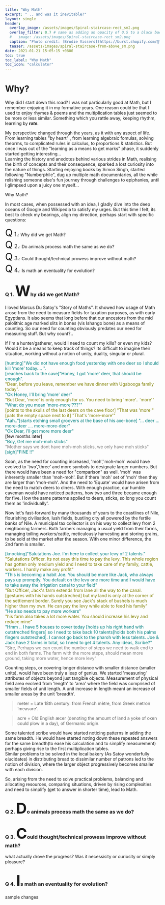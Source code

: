 ```yaml
---
title: "Why Math"
excerpt: " .. and was it inevitable?"
layout: single
header:
  overlay_image: /assets/images/Spiral-staircase-rect_sm2.png
  overlay_filter: 0.7 # same as adding an opacity of 0.5 to a black background
  #   image: /assets/images/Spiral-staircase-rect_sm2.png
  caption: "Photo credit: [Brodie Vissers](https://burst.shopify.com/@thenomadbrodie?utm_campaign=photo_credit&amp;utm_content=Free+Stock+Photo+of+Spiral+Staircase+From+Above+%E2%80%94+HD+Images&amp;utm_medium=referral&amp;utm_source=credit) via [Burst](https://burst.shopify.com/background?utm_campaign=photo_credit&amp;utm_content=Free+Stock+Photo+of+Spiral+Staircase+From+Above+%E2%80%94+HD+Images&amp;utm_medium=referral&amp;utm_source=credit) "
  teaser: /assets/images/spiral-staircase-from-above_sm.png
date: 2021-01-21 15:05:15 +0800
toc: true
toc_label: "Why Math"
toc_icon: "calculator"
---
```


# Why?

Why did I start down this road? 
I was not particularly good at Math, but I remember enjoying it in my formative years. One reason could be that I used to enjoy rhymes & poems and the multiplication tables just seemed to be more or less similar. Something which you rattle away, keeping rhythm, learning by _**rote**_.

My perspective changed through the years, as it with any aspect of life. From learning tables "by heart" , from learning algebraic fomulas, solving theorms, to complicated rules in calculus, to proportions & statistics. But once I was out of the "learning as a means to get marks" phase, it suddenly started getting interesting...   
Learning the history and anedotes behind various strides in Math, realising the birth of concepts and their consequence, sparked a lost curiosity into the nature of things. Starting enjoying books by Simon Singh, started following "Numberphile", dug up multiple math documentaries, all the while relishing someone else's fun journey through challenges to epiphanies, until I glimpsed upon a juicy one myself...

Why Math?

In most cases, when possessed with an idea, I gladly dive into the deep oceans of Google and Wikipedia to satisfy my urges. But this time I felt, its best to check my bearings, align my direction, perhaps start with specific questions:

<div class="notice--info">
<font size="6">Q</font><font size="4"> 1.</font>: Why did we get Math?<br/>
<font size="6">Q</font><font size="4"> 2.</font>: Do animals process math the same as we do?<br/>
<font size="6">Q</font><font size="4"> 3.</font>: Could thought/technical prowess improve without math?<br/>
<font size="6">Q</font><font size="4"> 4.</font>: Is math an eventuality for evolution?<br/>
</div>

### Q 1. <font size="8">W</font>hy did we get Math?

I loved Marcus Du Satoy's "Story of Maths". It showed how usage of Math arose from the need to measure fields for taxation purposes, as with early Egyptians. It also seems that long before that our ancestors from the mid palolithic age marked slits in bones (vis Ishango bone) as a means of counting. So our need for counting obviously predates our need for measuring stuff. But why count?..  

If I'm a hunter/gatherer, would I need to count my kills? or even my kids? Would it be a means to keep track of things? Its difficult to imagine their situation, working without a notion of unity, duality, singular or plural.  
<div class="notice--primary">

<font color="teal">
[hunting]"We did not have enough food yesterday with one deer so I should kill 'more' today.... ".
</font><br>   
<font color="teal">
[reaches back to the cave]"Honey, I got 'more' deer, that should be enough".   
</font><br>   
<font color="olive">
"Dear, before you leave, remember we have dinner with Ugabooga family today".   
</font><br>   
<font color="teal">
"Ok Honey, I'll bring 'more' deer"  
</font><br>   
<font color="olive">
"But Dear, 'more' is only enough for us. You need to bring 'more'.. 'more'"
</font><br>   
<font color="teal">
"What do you mean 'more-more'???""
</font><br>   
<font color="olive">
[points to the skulls of the last deers on the cave floor] "That was 'more'" [pats the empty space next to it] "That's 'more-more'"
</font><br>   
<font color="teal">
"Aah.."[starts etching small groovers at the base of his axe-bone] "... deer ... more-deer .... more-more-deer"<br>  
"Ok Dear, i'll get more more deer"
</font><br>
[few months later]<br>  
<font color="teal">
"Boy, Get me moh-moh sticks"
</font><br>
<font color="gray">
"Mother says we dont have moh-moh sticks, we only have moh sticks"
</font><br>
<font color="teal">
[sigh]"FINE !!"
</font><br>
</div>

Soon, as the need for counting increased, 'moh','moh-moh' would have evolved to 'two','three' and more symbols to designate larger numbers.
But there would have been a need for "comparison" as well. 'moh' was inherently smaller than 'moh-moh'. But if there 'moh' set of 'moh' then they are larger than 'moh-moh'. And the need to 'Equate' would have arisen from the need to match deers to diners. With enough practice, our humble caveman would have noticed patterns, how two and three became enough for five. How the same patterns applied to deers, sticks, so long you count them as 'individually'.  

Now let's fast-forward by many thousands of years to the coastlines of Nile, flourishing civilisation, lush fields, bustling city all powered by the fertile banks of Nile. A municipal tax collector is on his way to collect levy from 2 neighboring farmers. Both farmers managing a usual yield from their farms, managing toiling workers/cattle, meticulously harvesting and storing grains, to be sold at the market after the season. With one minor difference, the 2nd farm is smaller. 


<div class="notice--primary">
<font color="teal">
[knocking]"Salutations Joe. I'm here to collect your levy of 2 talents."
</font><br>   
<font color="olive">
"Salutations Officer. Its not easy this time to pay the levy. This whole region has gotten only medium yield and I need to take care of my family, cattle, workers. I hardly make any profit"
</font><br>   
<font color="teal">
"This is becoming a habit Joe. You should be more like Jack, who always pays up promptly. You default on the levy one more time and I would have to take away the irrigation canal to your field"
</font><br>   
<font color="olive">
"But Officer, Jack's farm extends from lane all the way to the canal. [gestures with his hands outstreched] but my land is only at the corner of the settlement border. Surely you see Jack's stack of bushels is much higher than my own. He can pay the levy while able to feed his family"
</font><br>   
<font color="teal">
"He also needs to pay more workers"
</font><br>   
<font color="olive">
"his farm also takes a lot more water. You should increase his levy and reduce mine"
</font><br>   
<font color="teal">
"Hmm .. I have 5 houses to cover today [holds up his right hand with outstreched fingers] so I need to take back 10 talents[holds both his palms fingers outstreched]. I cannot go back to the pharoh with less talents. Joe & Jack have 2 farms in total, so I need to get 4 talents. Any ideas, Scribe?" 
</font><br>   
<font color="grey">
"Sire, Perhaps we can count the number of steps we need to walk end to end in both farms. The farm with the more steps, should mean more ground, taking more water, hence more levy"
</font><br>   

</div>

Counting steps, or covering longer distance with smaller distance (smaller units), would have been truly a leap of genius. We started 'measuring' attributes of objects beyond just tangible objects. Measurement of physical field area evolved from 'length' to 'area' where the field was comprised of smaller fields of unit length. A unit increase in length meant an increase of smaller areas by the unit 'breadth'.   

>meter = Late 18th century: from French mètre, from Greek metron ‘measure’.  

>acre = Old English æcer (denoting the amount of land a yoke of oxen could plow in a day), of Germanic origin.  

Some talented scribe would have started noticing patterns in adding the same breadth. He would have started noting down these repeated answers for the same breadth(to ease his calculation and to simplify measurement) perhaps giving rise to the first multiplication tables.  
Similar problems to be solved in the local bakery (As Satoy wonderfully elucidates) in distributing bread to dissimilar number of patrons led to the notion of division, where the larger object progressively becomes smaller with each division.  

So, arising from the need to solve practical problems, balancing and allocating resources, comparing situations, driven by rising complexities and need to simplify (get to answer in shorter time), lead to Math. 

### Q 2. <font size="8">D</font>o animals process math the same as we do?



### Q 3. <font size="8">C</font>ould thought/technical prowess improve without math?

what actually drove the progress? Was it necessisity or curiosity or simply pleasure?

### Q 4. <font size="8">I</font>s math an eventuality for evolution?

sample changes
